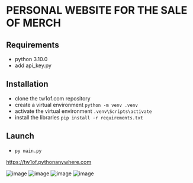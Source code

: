 # PERSONAL WEBSITE FOR THE SALE OF MERCH

## Requirements

- python 3.10.0
- add api_key.py

## Installation

- clone the tw1of.com repository
- create a virtual environment `python -m venv .venv`
- activate the virtual environment `.venv\Scripts\activate`
- install the libraries `pip install -r requirements.txt `

## Launch

- `py main.py`

https://tw1of.pythonanywhere.com

![image](https://github.com/user-attachments/assets/955e6a55-12d0-413f-921e-903001378e80)
![image](https://github.com/user-attachments/assets/ae72a470-3977-41a4-b8e9-b51be803318e)
![image](https://github.com/user-attachments/assets/78d139da-915a-4022-a72c-60a6c42e95a7)
![image](https://github.com/user-attachments/assets/8dfcc859-30c3-4b62-a4da-47648770f25f)
